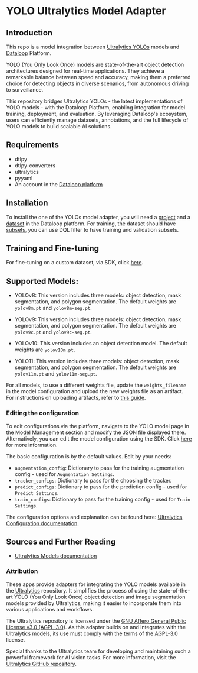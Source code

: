 # YOLO Ultralytics Model Adapter

## Introduction

This repo is a model integration between [Ultralytics YOLOs](https://github.com/ultralytics/ultralytics) models
and [Dataloop](https://dataloop.ai/) Platform.

YOLO (You Only Look Once) models are state-of-the-art object detection architectures designed for real-time
applications. They achieve a remarkable balance between speed and accuracy, making them a preferred choice for detecting
objects in diverse scenarios, from autonomous driving to surveillance.

This repository bridges Ultralytics YOLOs - the latest implementations of YOLO models - with the Dataloop Platform,
enabling integration for model training, deployment, and evaluation. By leveraging Dataloop's ecosystem, users can
efficiently manage datasets, annotations, and the full lifecycle of YOLO models to build scalable AI solutions.

## Requirements

- dtlpy
- dtlpy-converters
- ultralytics
- pyyaml
- An account in the [Dataloop platform](https://console.dataloop.ai/)

## Installation

To install the one of the YOLOs model adapter, you will need
a [project](https://developers.dataloop.ai/tutorials/getting_started/sdk_overview/chapter/#to-create-a-new-project) and
a [dataset](https://developers.dataloop.ai/tutorials/data_management/manage_datasets/chapter/#create-dataset) in the
Dataloop platform. For training, the dataset should
have [subsets](https://developers.dataloop.ai/tutorials/model_management/advance/train_models_locally/classification/chapter/),
you can use DQL filter to have training and validation subsets.

## Training and Fine-tuning

For fine-tuning on a custom dataset, via SDK,
click [here](https://developers.dataloop.ai/tutorials/model_management/ai_library/chapter/#finetune-on-a-custom-dataset).

## Supported Models:

- YOLOv8: This version includes three models: object detection, mask segmentation, and polygon segmentation. The default weights are `yolov8m.pt` and `yolov8m-seg.pt`.

- YOLOv9: This version includes three models: object detection, mask segmentation, and polygon segmentation. The default weights are `yolov9c.pt` and `yolov9c-seg.pt`.

- YOLOv10: This version includes an object detection model. The default weights are `yolov10m.pt`. 

- YOLO11: This version includes three models: object detection, mask segmentation, and polygon segmentation. The default weights are `yolov11m.pt` and `yolov11m-seg.pt`.

For all models, to use a different weights file, update the `weights_filename` in the model configuration and upload the new weights file as an artifact. For instructions on uploading artifacts, refer to [this guide](https://developers.dataloop.ai/tutorials/model_management/ai_library/chapter/#upload-artifacts).


### Editing the configuration

To edit configurations via the platform, navigate to the YOLO model page in the Model Management section and modify the JSON file displayed there. Alternatively, you can edit the model configuration using the SDK.
Click [here](https://developers.dataloop.ai/tutorials/model_management/ai_library/chapter/#model-configuration) for more
information.

The basic configuration is by the default values. Edit by your needs:

- `augmentation_config`: Dictionary to pass for the training augmentation config - used for `Augmentation Settings`.
- `tracker_configs`: Dictionary to pass for the choosing the tracker.
- `predict_configs`: Dictionary to pass for the prediction config - used for `Predict Settings`.
- `train_configs`: Dictionary to pass for the training config - used for `Train Settings`.

The configuration options and explanation can be found
here: [Ultralytics Configuration documentation](https://docs.ultralytics.com/usage/cfg/#train).

## Sources and Further Reading

- [Ultralytics Models documentation](https://docs.ultralytics.com/models/)


### Attribution

These apps provide adapters for integrating the YOLO models available in
the [Ultralytics](https://github.com/ultralytics/ultralytics) repository. It simplifies the process of using the
state-of-the-art YOLO (You Only Look Once) object detection and image segmentation models provided by Ultralytics,
making it easier to incorporate them into various applications and workflows.

The Ultralytics repository is licensed under
the [GNU Affero General Public License v3.0 (AGPL-3.0)](https://github.com/ultralytics/ultralytics/blob/main/LICENSE).
As this adapter builds on and integrates with the Ultralytics models, its use must comply with the terms of the AGPL-3.0
license.

Special thanks to the Ultralytics team for developing and maintaining such a powerful framework for AI vision tasks. For
more information, visit the [Ultralytics GitHub repository](https://github.com/ultralytics/ultralytics).


